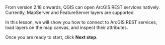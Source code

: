 From version 2.18 onwards, QGIS can open ArcGIS REST services natively.
Currently, MapServer and FeatureServer layers are supported.

In this lesson, we will show you how to connect to ArcGIS REST services,
load layers on the map canvas, and inspect their attributes.

Once you are ready to start, click **Next step**.